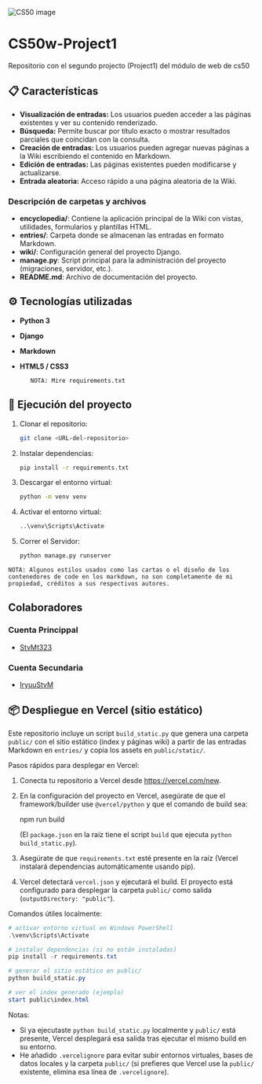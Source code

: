 ![CS50 image](https://is1-ssl.mzstatic.com/image/thumb/Purple116/v4/37/a4/71/37a4710b-0d4d-4ced-a438-81c3e9dd1983/App_Icon-marketing.lsr/1200x630bb.png)

# CS50w-Project1

Repositorio con el segundo projecto (Project1) del módulo de web de cs50
## 📋 Características

- **Visualización de entradas:** Los usuarios pueden acceder a las páginas existentes y ver su contenido renderizado.
- **Búsqueda:** Permite buscar por título exacto o mostrar resultados parciales que coincidan con la consulta.
- **Creación de entradas:** Los usuarios pueden agregar nuevas páginas a la Wiki escribiendo el contenido en Markdown.
- **Edición de entradas:** Las páginas existentes pueden modificarse y actualizarse.
- **Entrada aleatoria:** Acceso rápido a una página aleatoria de la Wiki.


### Descripción de carpetas y archivos

- **encyclopedia/**: Contiene la aplicación principal de la Wiki con vistas, utilidades, formularios y plantillas HTML.
- **entries/**: Carpeta donde se almacenan las entradas en formato Markdown.
- **wiki/**: Configuración general del proyecto Django.
- **manage.py**: Script principal para la administración del proyecto (migraciones, servidor, etc.).
- **README.md**: Archivo de documentación del proyecto.

## ⚙️ Tecnologías utilizadas

- **Python 3**  
- **Django**  
- **Markdown**  
- **HTML5 / CSS3** 

    ```
       NOTA: Mire requirements.txt
    ```

## 🚀 Ejecución del proyecto

1. Clonar el repositorio:
   ```bash
   git clone <URL-del-repositorio>
   ```
2. Instalar dependencias:
   ```bash
   pip install -r requirements.txt
   ```
3. Descargar el entorno virtual:
   ```bash
   python -m venv venv
   ```
4. Activar el entorno virtual:
   ```bash
   ..\venv\Scripts\Activate
   ```
5. Correr el Servidor:
   ```bash
   python manage.py runserver
   ```


```
NOTA: Algunos estilos usados como las cartas o el diseño de los 
contenedores de code en los markdown, no son completamente de mi propiedad, créditos a sus respectivos autores.
```

## Colaboradores

### Cuenta Princippal
- [StvMt323](https://github.com/SteMt323)

### Cuenta Secundaria
- [IryuuStvM](https://github.com/IryuuStvM)

## 📦 Despliegue en Vercel (sitio estático)

Este repositorio incluye un script `build_static.py` que genera una carpeta `public/` con el sitio estático (index y páginas wiki) a partir de las entradas Markdown en `entries/` y copia los assets en `public/static/`.

Pasos rápidos para desplegar en Vercel:

1. Conecta tu repositorio a Vercel desde https://vercel.com/new.
2. En la configuración del proyecto en Vercel, asegúrate de que el framework/builder use `@vercel/python` y que el comando de build sea:

   npm run build

   (El `package.json` en la raíz tiene el script `build` que ejecuta `python build_static.py`).

3. Asegúrate de que `requirements.txt` esté presente en la raíz (Vercel instalará dependencias automáticamente usando pip).
4. Vercel detectará `vercel.json` y ejecutará el build. El proyecto está configurado para desplegar la carpeta `public/` como salida (`outputDirectory: "public"`).

Comandos útiles localmente:

```powershell
# activar entorno virtual en Windows PowerShell
.\venv\Scripts\Activate

# instalar dependencias (si no están instaladas)
pip install -r requirements.txt

# generar el sitio estático en public/
python build_static.py

# ver el index generado (ejemplo)
start public\index.html
```

Notas:
- Si ya ejecutaste `python build_static.py` localmente y `public/` está presente, Vercel desplegará esa salida tras ejecutar el mismo build en su entorno.
- He añadido `.vercelignore` para evitar subir entornos virtuales, bases de datos locales y la carpeta `public/` (si prefieres que Vercel use la `public/` existente, elimina esa línea de `.vercelignore`).
